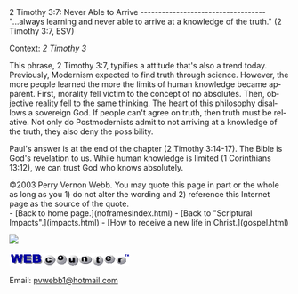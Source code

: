  <head> <title>(PVW) 2 Timothy 3:7: Never Able to Arrive</title> <meta content="IE=9" http-equiv="X-UA-Compatible"></meta> <link href="css/page_style.css" rel="stylesheet" type="text/css"></link> </head><body lang="EN-US"><div class="page_style"> 2 Timothy 3:7: Never Able to Arrive
-----------------------------------

<div class="p">"...always learning and never able to arrive at a knowledge of the truth." (2 Timothy 3:7, ESV)

 Context: <cite class="bibleref" title="2 Timothy 3">2 Timothy 3</cite></div>This phrase, 2 Timothy 3:7, typifies a attitude that's also a trend today. Previously, Modernism expected to find truth through science. However, the more people learned the more the limits of human knowledge became apparent. First, morality fell victim to the concept of no absolutes. Then, objective reality fell to the same thinking. The heart of this philosophy disallows a sovereign God. If people can't agree on truth, then truth must be relative. Not only do Postmodernists admit to not arriving at a knowledge of the truth, they also deny the possibility.

Paul's answer is at the end of the chapter (2 Timothy 3:14-17). The Bible is God's revelation to us. While human knowledge is limited (1 Corinthians 13:12), we can trust God who knows absolutely.

<div class="copy">©2003 Perry Vernon Webb. You may quote this page in part or the whole as long as you   
 1) do not alter the wording and   
 2) reference this Internet page as the source of the quote.</div> </div>- [Back to home page.](noframesindex.html)
- [Back to "Scriptural Impacts".](impacts.html)
- [How to receive a new life in Christ.](gospel.html)
 
![](http://counter.digits.com/wc/-d/4/pvwebb)

[![digits](images/wc-03.gif)](http://www.digits.com/)

Email: [pvwebb1@hotmail.com](mailto:pvwebb1@hotmail.com)

 
